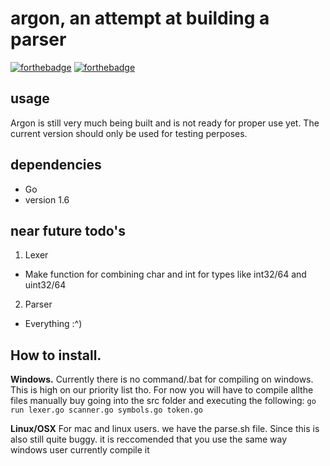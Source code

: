# argon, an attempt at building a parser
[![forthebadge](http://forthebadge.com/images/badges/designed-in-ms-paint.svg)](http://forthebadge.com)
[![forthebadge](http://forthebadge.com/images/badges/powered-by-jeffs-keyboard.svg)](http://forthebadge.com)

## usage

Argon is still very much being built and is not ready for proper use yet.
The current version should only be used for testing perposes.


## dependencies

- Go
- version 1.6

## near future todo's

1. Lexer
  * Make function for combining char and int for types like int32/64 and uint32/64
2. Parser
  * Everything :^)

## How to install.
 **Windows.**
    Currently there is no command/.bat for compiling on windows.
    This is high on our priority list tho.
    For now you will have to compile allthe files manually buy going into the src folder and executing the following:
    ```
      go run lexer.go scanner.go symbols.go token.go
    ```
  
 **Linux/OSX**
    For mac and linux users. we have the parse.sh file.
    Since this is also still quite buggy. it is reccomended that you use the same way windows user currently compile it
